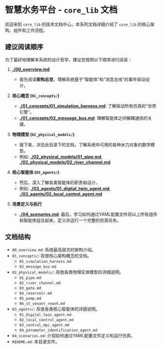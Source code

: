 # 智慧水务平台 - `core_lib` 文档

欢迎来到 `core_lib` 的技术文档中心。本系列文档详细介绍了 `core_lib` 的核心架构、组件和工作流程。

## 建议阅读顺序

为了最好地理解本系统的设计哲学，建议您按照以下顺序进行阅读：

1.  **[./00_overview.md](./00_overview.md)**
    *   首先阅读**架构总览**，理解系统基于“智能体”和“消息总线”的事件驱动设计。

2.  **核心概念 (`01_concepts/`)**
    *   **[./01_concepts/01_simulation_harness.md](./01_concepts/01_simulation_harness.md)**: 了解驱动所有仿真的“世界引擎”。
    *   **[./01_concepts/02_message_bus.md](./01_concepts/02_message_bus.md)**: 理解智能体之间解耦通信的关键。

3.  **物理模型 (`02_physical_models/`)**
    *   接下来，浏览此目录下的文档，了解系统中可用的各种水力对象的数学模型。
    *   例如: **[./02_physical_models/01_pipe.md](./02_physical_models/01_pipe.md)**, **[./02_physical_models/02_river_channel.md](./02_physical_models/02_river_channel.md)**

4.  **核心智能体 (`03_agents/`)**
    *   然后，深入了解各类智能体的职责和设计。
    *   例如: **[./03_agents/01_digital_twin_agent.md](./03_agents/01_digital_twin_agent.md)**, **[./03_agents/02_local_control_agent.md](./03_agents/02_local_control_agent.md)**

5.  **场景定义与执行**
    *   **[./04_scenarios.md](./04_scenarios.md)**: 最后，学习如何通过YAML配置文件将以上所有组件和智能体组合起来，定义并运行一个完整的仿真任务。

## 文档结构

*   `00_overview.md`: 系统最高层次的架构介绍。
*   `01_concepts/`: 存放核心架构概念的文档。
    *   `01_simulation_harness.md`
    *   `02_message_bus.md`
*   `02_physical_models/`: 存放各类物理实体模型的详细说明。
    *   `01_pipe.md`
    *   `02_river_channel.md`
    *   `03_gate.md`
    *   `04_reservoir.md`
    *   `05_pump.md`
    *   `06_st_venant_reach.md`
*   `03_agents/`: 存放各类核心智能体的详细说明。
    *   `01_digital_twin_agent.md`
    *   `02_local_control_agent.md`
    *   `03_central_mpc_agent.md`
    *   `04_parameter_identification_agent.md`
*   `04_scenarios.md`: 介绍如何通过YAML配置文件定义和运行仿真。
*   `README.md`: 本目录文件。
